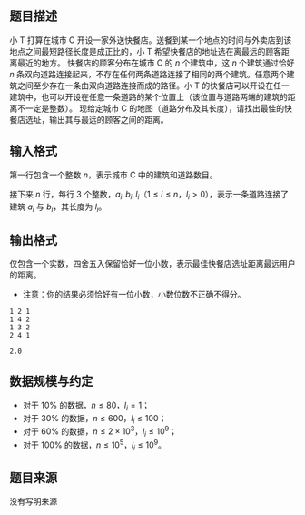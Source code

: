 ## 题目描述

小 T 打算在城市 C 开设一家外送快餐店。送餐到某一个地点的时间与外卖店到该地点之间最短路径长度是成正比的，小 T 希望快餐店的地址选在离最远的顾客距离最近的地方。 快餐店的顾客分布在城市 C 的 $n$ 个建筑中，这 $n$ 个建筑通过恰好 $n$ 条双向道路连接起来，不存在任何两条道路连接了相同的两个建筑。任意两个建筑之间至少存在一条由双向道路连接而成的路径。小 T 的快餐店可以开设在任一建筑中，也可以开设在任意一条道路的某个位置上（该位置与道路两端的建筑的距离不一定是整数）。 现给定城市 C 的地图（道路分布及其长度），请找出最佳的快餐店选址，输出其与最远的顾客之间的距离。 

## 输入格式

第一行包含一个整数 $n$，表示城市 C 中的建筑和道路数目。

接下来 $n$ 行，每行 $3$ 个整数，$a_i,b_i,l_i$（$1 \leq i \leq n$，$l_i>0$），表示一条道路连接了建筑 $a_i$ 与 $b_i$，其长度为 $l_i$。

## 输出格式

仅包含一个实数，四舍五入保留恰好一位小数，表示最佳快餐店选址距离最远用户的距离。

* 注意：你的结果必须恰好有一位小数，小数位数不正确不得分。

```input1
1 2 1
1 4 2
1 3 2
2 4 1
```

```output1
2.0
```

## 数据规模与约定

* 对于 $10\%$ 的数据，$n \leq 80$，$l_i=1$；
* 对于 $30\%$ 的数据，$n \leq 600$，$l_i \leq 100$；
* 对于 $60\%$ 的数据，$n \leq 2 \times 10^3$，$l_i \leq 10^9$；
* 对于 $100\%$ 的数据，$n \leq 10^5$，$l_i \leq 10^9$。

## 题目来源

没有写明来源

